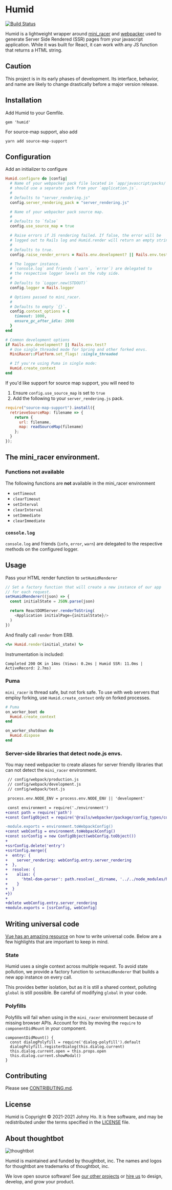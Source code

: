 # Humid
[![Build
Status](https://circleci.com/gh/thoughtbot/humid.svg?style=shield)](https://circleci.com/gh/thoughtbot/humid)

Humid is a lightweight wrapper around [mini_racer] and [webpacker] used to
generate Server Side Rendered (SSR) pages from your javascript application.
While it was built for React, it can work with any JS function that returns a
HTML string.

## Caution

This project is in its early phases of development. Its interface,
behavior, and name are likely to change drastically before a major version
release.

## Installation

Add Humid to your Gemfile.

```
gem 'humid'
```

For source-map support, also add

```
yarn add source-map-support
```


## Configuration

Add an initializer to configure

```ruby
Humid.configure do |config|
  # Name of your webpacker pack file located in `app/javascript/packs/`. You
  # should use a separate pack from your `application.js`.
  #
  # Defaults to "server_rendering.js"
  config.server_rendering_pack = "server_rendering.js"

  # Name of your webpacker pack source map.
  #
  # Defaults to `false`
  config.use_source_map = true

  # Raise errors if JS rendering failed. If false, the error will be
  # logged out to Rails log and Humid.render will return an empty string
  #
  # Defaults to true.
  config.raise_render_errors = Rails.env.development? || Rails.env.test?

  # The logger instance.
  # `console.log` and friends (`warn`, `error`) are delegated to
  # the respective logger levels on the ruby side.
  #
  # Defaults to `Logger.new(STDOUT)`
  config.logger = Rails.logger

  # Options passed to mini_racer.
  #
  # Defaults to empty `{}`.
  config.context_options = {
    timeout: 1000,
    ensure_gc_after_idle: 2000
  }
end

# Common development options
if Rails.env.development? || Rails.env.test?
  # Use single_threaded mode for Spring and other forked envs.
  MiniRacer::Platform.set_flags! :single_threaded

  # If you're using Puma in single mode:
  Humid.create_context
end
```

If you'd like support for source map support, you will need to
1. Ensure `config.use_source_map` is set to `true`
2. Add the following to your `server_rendering.js` pack.

```javascript
require("source-map-support").install({
  retrieveSourceMap: filename => {
    return {
      url: filename,
      map: readSourceMap(filename)
    };
  }
});
```

## The mini_racer environment.

### Functions not available

The following functions are **not** available in the mini_racer environment

- `setTimeout`
- `clearTimeout`
- `setInterval`
- `clearInterval`
- `setImmediate`
- `clearImmediate`

### `console.log`

`console.log` and friends (`info`, `error`, `warn`) are delegated to the
respective methods on the configured logger.

## Usage

Pass your HTML render function to `setHumidRenderer`

```javascript
// Set a factory function that will create a new instance of our app
// for each request.
setHumidRenderer((json) => {
  const initialState = JSON.parse(json)

  return ReactDOMServer.renderToString(
    <Application initialPage={initialState}/>
  )
})
```

And finally call `render` from ERB.

```ruby
<%= Humid.render(initial_state) %>
```

Instrumentation is included:

```
Completed 200 OK in 14ms (Views: 0.2ms | Humid SSR: 11.0ms | ActiveRecord: 2.7ms)
```

### Puma

`mini_racer` is thread safe, but not fork safe. To use with web servers that
employ forking, use `Humid.create_context` only on forked processes.

```ruby
# Puma
on_worker_boot do
  Humid.create_context
end

on_worker_shutdown do
  Humid.dispose
end
```

### Server-side libraries that detect node.js envs.
You may need webpacker to create aliases for server friendly libraries that can
not detect the `mini_racer` environment.

```diff
 // config/webpack/production.js
 // config/webpack/development.js
 // config/webpack/test.js

 process.env.NODE_ENV = process.env.NODE_ENV || 'development'

 const environment = require('./environment')
+const path = require('path')
+const ConfigObject = require('@rails/webpacker/package/config_types/config

-module.exports = environment.toWebpackConfig()
+const webConfig = environment.toWebpackConfig()
+const ssrConfig = new ConfigObject(webConfig.toObject())
+
+ssrConfig.delete('entry')
+ssrConfig.merge({
+  entry: {
+    server_rendering: webConfig.entry.server_rendering
+  },
+  resolve: {
+    alias: {
+      'html-dom-parser': path.resolve(__dirname, '../../node_modules/html-dom-parser/lib/html-to-dom-server')
+    }
+  }
+})
+
+delete webConfig.entry.server_rendering
+module.exports = [ssrConfig, webConfig]
```

## Writing universal code
[Vue has an amazing resource][vue_ssr] on how to write universal code. Below
are a few highlights that are important to keep in mind.

### State

Humid uses a single context across multiple request. To avoid state pollution, we
provide a factory function to `setHumidRenderer` that builds a new app instance on
every call.

This provides better isolation, but as it is still a shared context, polluting
`global` is still possible. Be careful of modifying `global` in your code.

### Polyfills

Polyfills will fail when using in the `mini_racer` environment because of missing
browser APIs. Account for this by moving the `require` to `componentDidMount`
in your component.

```
componentDidMount() {
  const dialogPolyfill = require('dialog-polyfill').default
  dialogPolyfill.registerDialog(this.dialog.current)
  this.dialog.current.open = this.props.open
  this.dialog.current.showModal()
}
```

## Contributing

Please see [CONTRIBUTING.md](/CONTRIBUTING.md).

## License

Humid is Copyright © 2021-2021 Johny Ho.
It is free software, and may be redistributed under the terms specified in the
[LICENSE](/LICENSE.md) file.

## About thoughtbot

![thoughtbot](https://thoughtbot.com/brand_assets/93:44.svg)

Humid is maintained and funded by thoughtbot, inc.
The names and logos for thoughtbot are trademarks of thoughtbot, inc.

We love open source software!
See [our other projects][community] or
[hire us][hire] to design, develop, and grow your product.

[community]: https://thoughtbot.com/community?utm_source=github
[hire]: https://thoughtbot.com?utm_source=github
[mini_racer]: https://github.com/rubyjs/mini_racer
[webpacker]: https://github.com/rails/webpacker
[vue_ssr]: https://ssr.vuejs.org/

